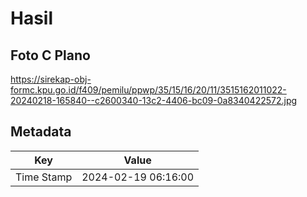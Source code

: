 # Hasil

## Foto C Plano

https://sirekap-obj-formc.kpu.go.id/f409/pemilu/ppwp/35/15/16/20/11/3515162011022-20240218-165840--c2600340-13c2-4406-bc09-0a8340422572.jpg


## Metadata

| Key        | Value               |
| ---------- | ------------------- |
| Time Stamp | 2024-02-19 06:16:00 |



